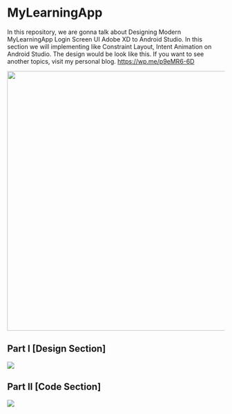 # MyLearningApp

In this repository, we are gonna talk about Designing Modern MyLearningApp Login Screen UI Adobe XD to Android Studio. In this section we will implementing like Constraint Layout, Intent Animation on Android Studio. The design would be look like this. If you want to see another topics, visit my personal blog. https://wp.me/p9eMR6-6D

<img src="https://cdn.dribbble.com/users/2132553/screenshots/6779657/mylearningapp.png" href="https://dribbble.com/shots/6779657-Modern-Learning-App-Login-Screen-UI-Design" width="600;"/>

## Part I [Design Section]
<a href="https://youtu.be/zeWnDlcNjQU" target="_blank"><img src="https://img.youtube.com/vi/zeWnDlcNjQU/maxresdefault.jpg"/></a>

## Part II [Code Section]
<a href="https://youtu.be/6jVedb2c-c8" target="_blank"><img src="https://img.youtube.com/vi/6jVedb2c-c8/maxresdefault.jpg"/></a>
